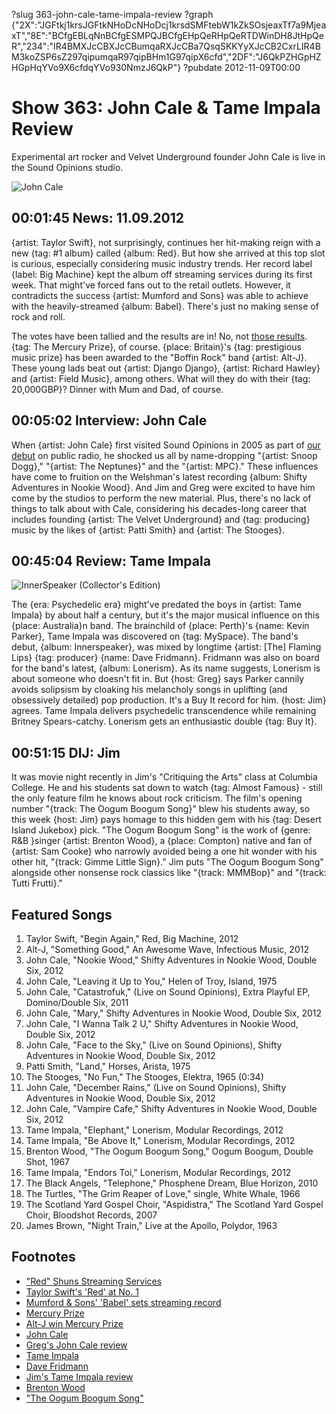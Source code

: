 ?slug 363-john-cale-tame-impala-review
?graph {"2X":"JGFtkj1krsJGFtkNHoDcNHoDcj1krsdSMFtebW1kZkSOsjeaxTf7a9MjeaxT","8E":"BCfgEBLqNnBCfgESMPQJBCfgEHpQeRHpQeRTDWinDH8JtHpQeR","234":"IR4BMXJcCBXJcCBumqaRXJcCBa7QsqSKKYyXJcCB2CxrLIR4BM3koZSP6sZ297qipumqaR97qipBHm1G97qipX6cfd","2DF":"J6QkPZHGpHZHGpHqYVo9X6cfdqYVo930NmzJ6QkP"}
?pubdate 2012-11-09T00:00

# Show 363: John Cale & Tame Impala Review
Experimental art rocker and Velvet Underground founder John Cale is live in the Sound Opinions studio.

![John Cale](//static.soundopinions.org/images/2012/johncale1.jpg)

## 00:01:45 News: 11.09.2012
{artist: Taylor Swift}, not surprisingly, continues her hit-making reign with a new {tag: #1 album} called {album: Red}. But how she arrived at this top slot is curious, especially considering music industry trends. Her record label {label: Big Machine} kept the album off streaming services during its first week. That might've forced fans out to the retail outlets. However, it contradicts the success {artist: Mumford and Sons} was able to achieve with the heavily-streamed {album: Babel}. There's just no making sense of rock and roll.

The votes have been tallied and the results are in! No, not [those results](http://elections.nytimes.com/2012/results/president). {tag: The Mercury Prize}, of course. {place: Britain}'s {tag: prestigious music prize} has been awarded to the "Boffin Rock" band {artist: Alt-J}. These young lads beat out {artist: Django Django}, {artist: Richard Hawley} and {artist: Field Music}, among others. What will they do with their {tag: 20,000GBP}? Dinner with Mum and Dad, of course.

## 00:05:02 Interview: John Cale
When {artist: John Cale} first visited Sound Opinions in 2005 as part of [our debut](show/1) on public radio, he shocked us all by name-dropping "{artist: Snoop Dogg}," "{artist: The Neptunes}" and the "{artist: MPC}." These influences have come to fruition on the Welshman's latest recording {album: Shifty Adventures in Nookie Wood}. And Jim and Greg were excited to have him come by the studios to perform the new  material. Plus, there's no lack of things to talk about with Cale, considering his decades-long career that includes founding {artist: The Velvet Underground} and {tag: producing} music by the likes of {artist: Patti Smith} and {artist: The Stooges}. 

## 00:45:04 Review: Tame Impala
![InnerSpeaker (Collector's Edition)](http://is5.mzstatic.com/image/thumb/Music30/v4/2f/94/65/2f946548-a17d-71fa-05ba-1766b9d53630/source/600x600bb.jpg "290242959/1088942081")

The {era: Psychedelic era} might've predated the boys in {artist: Tame Impala} by about half a century, but it's the major musical influence on this {place: Australia}n band. The brainchild of {place: Perth}'s {name: Kevin Parker}, Tame Impala was discovered on {tag: MySpace}. The band's debut, {album: Innerspeaker}, was mixed by longtime {artist: [The] Flaming Lips} {tag: producer} {name: Dave Fridmann}. Fridmann was also on board for the band's latest, {album: Lonerism}. As its name suggests, Lonerism is about someone who doesn't fit in. But {host: Greg} says Parker cannily avoids solipsism by cloaking his melancholy songs in uplifting (and obsessively detailed) pop production. It's a Buy It record for him. {host: Jim} agrees. Tame Impala delivers psychedelic transcendence while remaining Britney Spears-catchy. Lonerism gets an enthusiastic double {tag: Buy It}. 

## 00:51:15 DIJ: Jim
It was movie night recently in Jim's "Critiquing the Arts" class at Columbia College. He and his students sat down to watch {tag: Almost Famous} - still the only feature film he knows about rock criticism. The film's opening number "{track: The Oogum Boogum Song}" blew his students away, so this week {host: Jim} pays homage to this hidden gem with his {tag: Desert Island Jukebox} pick. "The Oogum Boogum Song" is the work of {genre: R&B }singer {artist: Brenton Wood}, a {place: Compton} native and fan of {artist: Sam Cooke} who narrowly avoided being a one hit wonder with his other hit, "{track: Gimme Little Sign}." Jim puts "The Oogum Boogum Song" alongside other nonsense rock classics like "{track: MMMBop}" and "{track: Tutti Frutti}."

## Featured Songs
1. Taylor Swift, "Begin Again," Red, Big Machine, 2012
2. Alt-J, "Something Good," An Awesome Wave, Infectious Music, 2012
3. John Cale, "Nookie Wood," Shifty Adventures in Nookie Wood, Double Six, 2012
4. John Cale, "Leaving it Up to You," Helen of Troy, Island, 1975
5. John Cale, "Catastrofuk," (Live on Sound Opinions), Extra Playful EP, Domino/Double Six, 2011
6. John Cale, "Mary," Shifty Adventures in Nookie Wood, Double Six, 2012
7. John Cale, "I Wanna Talk 2 U," Shifty Adventures in Nookie Wood, Double Six, 2012
8. John Cale, "Face to the Sky," (Live on Sound Opinions), Shifty Adventures in Nookie Wood, Double Six, 2012
9. Patti Smith, "Land," Horses, Arista, 1975
10. The Stooges, "No Fun," The Stooges, Elektra, 1965 (0:34)
11. John Cale, "December Rains," (Live on Sound Opinions), Shifty Adventures in Nookie Wood, Double Six, 2012
12. John Cale, "Vampire Cafe," Shifty Adventures in Nookie Wood, Double Six, 2012
13. Tame Impala, "Elephant," Lonerism, Modular Recordings, 2012
14. Tame Impala, "Be Above It," Lonerism, Modular Recordings, 2012
15. Brenton Wood, "The Oogum Boogum Song," Oogum Boogum, Double Shot, 1967
16. Tame Impala, "Endors Toi," Lonerism, Modular Recordings, 2012
17. The Black Angels, "Telephone," Phosphene Dream, Blue Horizon, 2010
18. The Turtles, "The Grim Reaper of Love," single, White Whale, 1966
19. The Scotland Yard Gospel Choir, "Aspidistra," The Scotland Yard Gospel Choir, Bloodshot Records, 2007
20. James Brown, "Night Train," Live at the Apollo, Polydor, 1963

## Footnotes
- ["Red" Shuns Streaming Services](http://www.rollingstone.com/music/news/taylor-swifts-label-shuns-streaming-services-with-red-20121025)
- [Taylor Swift's 'Red' at No. 1](http://articles.latimes.com/2012/nov/07/entertainment/la-et-ms-taylor-swift-red-no-1-billboard-soundscan-20121107)
- [Mumford & Sons' 'Babel' sets streaming record](http://www.billboard.com/biz/articles/news/1083573/business-matters-mumford-sons-babel-smashes-spotify-streaming-record)
- [Mercury Prize](http://www.mercuryprize.com/)
- [Alt-J win Mercury Prize](http://www.theguardian.com/music/2012/nov/02/alt-j-mercury-prize?intcmp=239)
- [John Cale](http://john-cale.com/)
- [Greg's John Cale review](http://articles.chicagotribune.com/2012-10-02/entertainment/chi-john-cale-album-review-shifty-adventures-in-nookie-wood-reviewed-20121002_1_john-cale-album-review-velvet-underground)
- [Tame Impala](http://www.tameimpala.com/)
- [Dave Fridmann](http://www.davefridmann.com/dave/Main.html)
- [Jim's Tame Impala review](http://www.wbez.org/blogs/jim-derogatis/2012-10/tame-impala-rises-above-103369)
- [Brenton Wood](http://www.allmusic.com/artist/brenton-wood-mn0000617568/biography)
- ["The Oogum Boogum Song"](https://www.youtube.com/watch?v=CdoXBZnBHK4)
